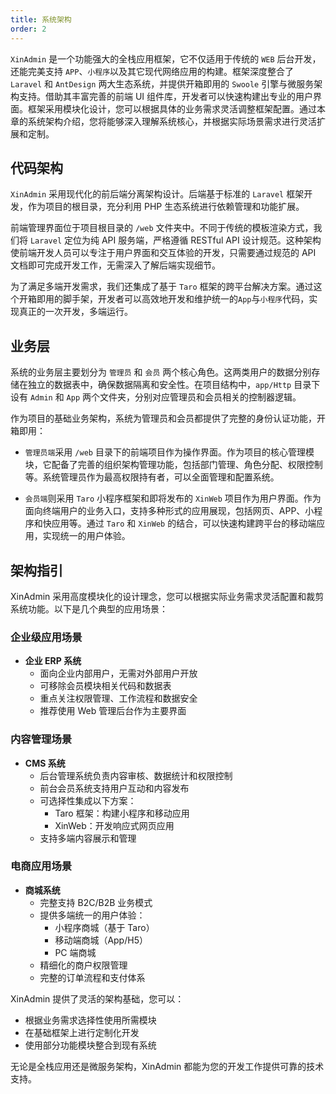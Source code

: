 ```yaml
---
title: 系统架构
order: 2
---
```


`XinAdmin` 是一个功能强大的全栈应用框架，它不仅适用于传统的 `WEB` 后台开发，还能完美支持 `APP`、`小程序`以及其它现代网络应用的构建。框架深度整合了 `Laravel` 和 `AntDesign` 两大生态系统，并提供开箱即用的 `Swoole` 引擎与微服务架构支持。借助其丰富完善的前端 UI 组件库，开发者可以快速构建出专业的用户界面。框架采用模块化设计，您可以根据具体的业务需求灵活调整框架配置。通过本章的系统架构介绍，您将能够深入理解系统核心，并根据实际场景需求进行灵活扩展和定制。

## 代码架构

`XinAdmin` 采用现代化的前后端分离架构设计。后端基于标准的 `Laravel` 框架开发，作为项目的根目录，充分利用 PHP 生态系统进行依赖管理和功能扩展。

前端管理界面位于项目根目录的 `/web` 文件夹中。不同于传统的模板渲染方式，我们将 `Laravel` 定位为纯 API 服务端，严格遵循 RESTful API 设计规范。这种架构使前端开发人员可以专注于用户界面和交互体验的开发，只需要通过规范的 API 文档即可完成开发工作，无需深入了解后端实现细节。

为了满足多端开发需求，我们还集成了基于 `Taro` 框架的跨平台解决方案。通过这个开箱即用的脚手架，开发者可以高效地开发和维护统一的`App`与`小程序`代码，实现真正的一次开发，多端运行。

## 业务层

系统的业务层主要划分为 `管理员` 和 `会员` 两个核心角色。这两类用户的数据分别存储在独立的数据表中，确保数据隔离和安全性。在项目结构中，`app/Http` 目录下设有 `Admin` 和 `App` 两个文件夹，分别对应管理员和会员相关的控制器逻辑。

作为项目的基础业务架构，系统为管理员和会员都提供了完整的身份认证功能，开箱即用：

- `管理员端`采用 `/web` 目录下的前端项目作为操作界面。作为项目的核心管理模块，它配备了完善的组织架构管理功能，包括部门管理、角色分配、权限控制等。系统管理员作为最高权限持有者，可以全面管理和配置系统。

- `会员端`则采用 `Taro` 小程序框架和即将发布的 `XinWeb` 项目作为用户界面。作为面向终端用户的业务入口，支持多种形式的应用展现，包括网页、APP、小程序和快应用等。通过 `Taro` 和 `XinWeb` 的结合，可以快速构建跨平台的移动端应用，实现统一的用户体验。

## 架构指引

XinAdmin 采用高度模块化的设计理念，您可以根据实际业务需求灵活配置和裁剪系统功能。以下是几个典型的应用场景：

### 企业级应用场景

- **企业 ERP 系统**
  - 面向企业内部用户，无需对外部用户开放
  - 可移除会员模块相关代码和数据表
  - 重点关注权限管理、工作流程和数据安全
  - 推荐使用 Web 管理后台作为主要界面

### 内容管理场景

- **CMS 系统**
  - 后台管理系统负责内容审核、数据统计和权限控制
  - 前台会员系统支持用户互动和内容发布
  - 可选择性集成以下方案：
    - Taro 框架：构建小程序和移动应用
    - XinWeb：开发响应式网页应用
  - 支持多端内容展示和管理

### 电商应用场景

- **商城系统**
  - 完整支持 B2C/B2B 业务模式
  - 提供多端统一的用户体验：
    - 小程序商城（基于 Taro）
    - 移动端商城（App/H5）
    - PC 端商城
  - 精细化的商户权限管理
  - 完整的订单流程和支付体系

XinAdmin 提供了灵活的架构基础，您可以：

- 根据业务需求选择性使用所需模块
- 在基础框架上进行定制化开发
- 使用部分功能模块整合到现有系统

无论是全栈应用还是微服务架构，XinAdmin 都能为您的开发工作提供可靠的技术支持。
